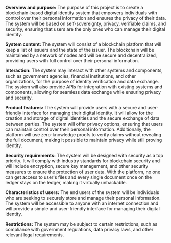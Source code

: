 **Overview and purpose:** The purpose of this project is to create a blockchain-based digital identity system that empowers individuals with control over their personal information and ensures the privacy of their data. The system will be based on self-sovereignty, privacy, verifiable claims, and security, ensuring that users are the only ones who can manage their digital identity.

**System content:** The system will consist of a blockchain platform that will keep a list of issuers and the state of the issuer. The blockchain will be maintained by a network of nodes and will be secure and decentralized, providing users with full control over their personal information.

**Interaction:** The system may interact with other systems and components, such as government agencies, financial institutions, and other organizations, for the purpose of identity verification and data exchange. The system will also provide APIs for integration with existing systems and components, allowing for seamless data exchange while ensuring privacy and security.

**Product features:** The system will provide users with a secure and user-friendly interface for managing their digital identity. It will allow for the creation and storage of digital identities and the secure exchange of data between parties. The system will offer privacy options, ensuring that users can maintain control over their personal information. Additionally, the platform will use zero-knowledge proofs to verify claims without revealing the full document, making it possible to maintain privacy while still proving identity.

**Security requirements:** The system will be designed with security as a top priority. It will comply with industry standards for blockchain security and will include encryption, secure key management, and other security measures to ensure the protection of user data. With the platform, no one can get access to user's files and every single document once on the ledger stays on the ledger, making it virtually unhackable.

**Characteristics of users:** The end users of the system will be individuals who are seeking to securely store and manage their personal information. The system will be accessible to anyone with an internet connection and will provide a simple and user-friendly interface for managing their digital identity.

**Restrictions:** The system may be subject to certain restrictions, such as compliance with government regulations, data privacy laws, and other relevant legal requirements.
